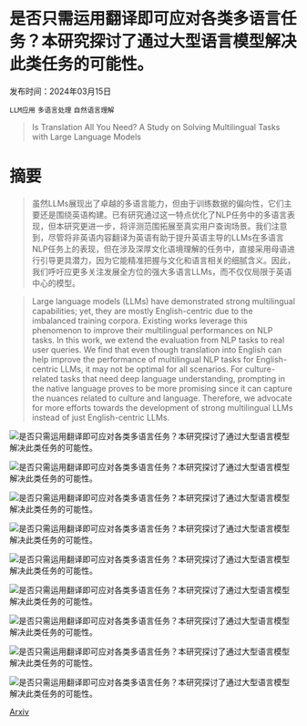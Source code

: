 # 是否只需运用翻译即可应对各类多语言任务？本研究探讨了通过大型语言模型解决此类任务的可能性。

发布时间：2024年03月15日

`LLM应用` `多语言处理` `自然语言理解`

> Is Translation All You Need? A Study on Solving Multilingual Tasks with Large Language Models

# 摘要

> 虽然LLMs展现出了卓越的多语言能力，但由于训练数据的偏向性，它们主要还是围绕英语构建。已有研究通过这一特点优化了NLP任务中的多语言表现，但本研究更进一步，将评测范围拓展至真实用户查询场景。我们注意到，尽管将非英语内容翻译为英语有助于提升英语主导的LLMs在多语言NLP任务上的表现，但在涉及深厚文化语境理解的任务中，直接采用母语进行引导更具潜力，因为它能精准把握与文化和语言相关的细腻含义。因此，我们呼吁应更多关注发展全方位的强大多语言LLMs，而不仅仅局限于英语中心的模型。

> Large language models (LLMs) have demonstrated strong multilingual capabilities; yet, they are mostly English-centric due to the imbalanced training corpora. Existing works leverage this phenomenon to improve their multilingual performances on NLP tasks. In this work, we extend the evaluation from NLP tasks to real user queries. We find that even though translation into English can help improve the performance of multilingual NLP tasks for English-centric LLMs, it may not be optimal for all scenarios. For culture-related tasks that need deep language understanding, prompting in the native language proves to be more promising since it can capture the nuances related to culture and language. Therefore, we advocate for more efforts towards the development of strong multilingual LLMs instead of just English-centric LLMs.

![是否只需运用翻译即可应对各类多语言任务？本研究探讨了通过大型语言模型解决此类任务的可能性。](../../../paper_images/2403.10258/x1.png)

![是否只需运用翻译即可应对各类多语言任务？本研究探讨了通过大型语言模型解决此类任务的可能性。](../../../paper_images/2403.10258/x2.png)

![是否只需运用翻译即可应对各类多语言任务？本研究探讨了通过大型语言模型解决此类任务的可能性。](../../../paper_images/2403.10258/x3.png)

![是否只需运用翻译即可应对各类多语言任务？本研究探讨了通过大型语言模型解决此类任务的可能性。](../../../paper_images/2403.10258/x4.png)

![是否只需运用翻译即可应对各类多语言任务？本研究探讨了通过大型语言模型解决此类任务的可能性。](../../../paper_images/2403.10258/x5.png)

![是否只需运用翻译即可应对各类多语言任务？本研究探讨了通过大型语言模型解决此类任务的可能性。](../../../paper_images/2403.10258/x6.png)

![是否只需运用翻译即可应对各类多语言任务？本研究探讨了通过大型语言模型解决此类任务的可能性。](../../../paper_images/2403.10258/x7.png)

![是否只需运用翻译即可应对各类多语言任务？本研究探讨了通过大型语言模型解决此类任务的可能性。](../../../paper_images/2403.10258/x8.png)

![是否只需运用翻译即可应对各类多语言任务？本研究探讨了通过大型语言模型解决此类任务的可能性。](../../../paper_images/2403.10258/x9.png)

[Arxiv](https://arxiv.org/abs/2403.10258)